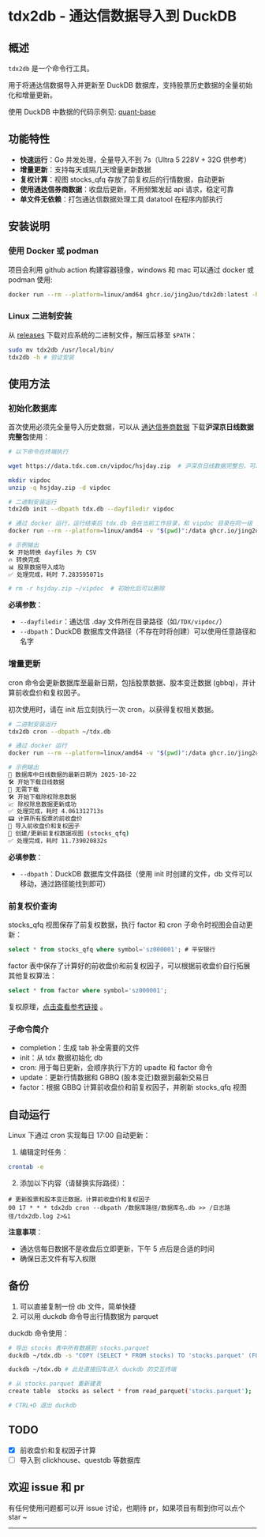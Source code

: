 # tdx2db - 通达信数据导入到 DuckDB

## 概述

`tdx2db` 是一个命令行工具。

用于将通达信数据导入并更新至 DuckDB 数据库，支持股票历史数据的全量初始化和增量更新。

使用 DuckDB 中数据的代码示例见: [quant-base](https://github.com/jing2uo/quant-base)

## 功能特性

- **快速运行**：Go 并发处理，全量导入不到 7s（Ultra 5 228V + 32G 供参考）
- **增量更新**：支持每天或隔几天增量更新数据
- **复权计算**：视图 stocks_qfq 存放了前复权后的行情数据，自动更新
- **使用通达信券商数据**：收盘后更新，不用频繁发起 api 请求，稳定可靠
- **单文件无依赖**：打包通达信数据处理工具 datatool 在程序内部执行

## 安装说明

### 使用 Docker 或 podman

项目会利用 github action 构建容器镜像，windows 和 mac 可以通过 docker 或 podman 使用:

```bash
docker run --rm --platform=linux/amd64 ghcr.io/jing2uo/tdx2db:latest -h
```

### Linux 二进制安装

从 [releases](https://github.com/jing2uo/tdx2db/releases) 下载对应系统的二进制文件，解压后移至 `$PATH`：

```bash
sudo mv tdx2db /usr/local/bin/
tdx2db -h # 验证安装
```

## 使用方法

### 初始化数据库

首次使用必须先全量导入历史数据，可以从 [通达信券商数据](https://www.tdx.com.cn/article/vipdata.html) 下载**沪深京日线数据完整包**使用：

```bash
# 以下命令在终端执行

wget https://data.tdx.com.cn/vipdoc/hsjday.zip  # 沪深京日线数据完整包，可以使用浏览器下载

mkdir vipdoc
unzip -q hsjday.zip -d vipdoc

# 二进制安装运行
tdx2db init --dbpath tdx.db --dayfiledir vipdoc

# 通过 docker 运行，运行结束后 tdx.db 会在当前工作目录，和 vipdoc 目录在同一级
docker run --rm --platform=linux/amd64 -v "$(pwd)":/data ghcr.io/jing2uo/tdx2db:latest init --dayfiledir /data/vipdoc --dbpath /data/tdx.db

# 示例输出
🛠 开始转换 dayfiles 为 CSV
🔥 转换完成
📊 股票数据导入成功
✅ 处理完成，耗时 7.283595071s

# rm -r hsjday.zip ~/vipdoc  # 初始化后可以删除
```

**必填参数**：

- `--dayfiledir`：通达信 .day 文件所在目录路径（如`/TDX/vipdoc/`）
- `--dbpath`：DuckDB 数据库文件路径（不存在时将创建）可以使用任意路径和名字

### 增量更新

cron 命令会更新数据库至最新日期，包括股票数据、股本变迁数据 (gbbq)，并计算前收盘价和复权因子。

初次使用时，请在 init 后立刻执行一次 cron，以获得复权相关数据。

```bash
# 二进制安装运行
tdx2db cron --dbpath ~/tdx.db

# 通过 docker 运行
docker run --rm --platform=linux/amd64 -v "$(pwd)":/data ghcr.io/jing2uo/tdx2db:latest cron --dbpath /data/tdx.db

# 示例输出
📅 数据库中日线数据的最新日期为 2025-10-22
🛠 开始下载日线数据
🌲 无需下载
🛠 开始下载除权除息数据
📈 除权除息数据更新成功
✅ 处理完成，耗时 4.061312713s
📟 计算所有股票的前收盘价
🔢 导入前收盘价和复权因子
🔄 创建/更新前复权数据视图 (stocks_qfq)
✅ 处理完成，耗时 11.739020832s
```

**必填参数**：

- `--dbpath`：DuckDB 数据库文件路径（使用 init 时创建的文件，db 文件可以移动，通过路径能找到即可）

### 前复权价查询

stocks_qfq 视图保存了前复权数据，执行 factor 和 cron 子命令时视图会自动更新：

```sql
select * from stocks_qfq where symbol='sz000001'; # 平安银行
```

factor 表中保存了计算好的前收盘价和前复权因子，可以根据前收盘价自行拓展其他复权算法：

```sql
select * from factor where symbol='sz000001';
```

复权原理，[点击查看参考链接](https://www.yuque.com/zhoujiping/programming/eb17548458c94bc7c14310f5b38cf25c#djL6L) 。

### 子命令简介

- completion：生成 tab 补全需要的文件
- init：从 tdx 数据初始化 db
- cron: 用于每日更新，会顺序执行下方的 upadte 和 factor 命令
- update：更新行情数据和 GBBQ (股本变迁)数据到最新交易日
- factor：根据 GBBQ 计算前收盘价和前复权因子，并刷新 stocks_qfq 视图

## 自动运行

Linux 下通过 cron 实现每日 17:00 自动更新：

1. 编辑定时任务：

```bash
crontab -e
```

2. 添加以下内容（请替换实际路径）：

```shell
# 更新股票和股本变迁数据，计算前收盘价和复权因子
00 17 * * * tdx2db cron --dbpath /数据库路径/数据库名.db >> /日志路径/tdx2db.log 2>&1
```

**注意事项**：

- 通达信每日数据不是收盘后立即更新，下午 5 点后是合适的时间
- 确保日志文件有写入权限

## 备份

1. 可以直接复制一份 db 文件，简单快捷
2. 可以用 duckdb 命令导出行情数据为 parquet

duckdb 命令使用：

```bash
# 导出 stocks 表中所有数据到 stocks.parquet
duckdb ~/tdx.db -s "COPY (SELECT * FROM stocks) TO 'stocks.parquet' (FORMAT PARQUET, COMPRESSION 'ZSTD')"

duckdb ~/tdx.db # 此处直接回车进入 duckdb 的交互终端

# 从 stocks.parquet 重新建表
create table  stocks as select * from read_parquet('stocks.parquet');

# CTRL+D 退出 duckdb
```

## TODO

- [x] 前收盘价和复权因子计算
- [ ] 导入到 clickhouse、questdb 等数据库

## 欢迎 issue 和 pr

有任何使用问题都可以开 issue 讨论，也期待 pr，如果项目有帮到你可以点个 star ~

---
